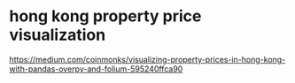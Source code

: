 # hong kong property price visualization
https://medium.com/coinmonks/visualizing-property-prices-in-hong-kong-with-pandas-overpy-and-folium-595240ffca90
